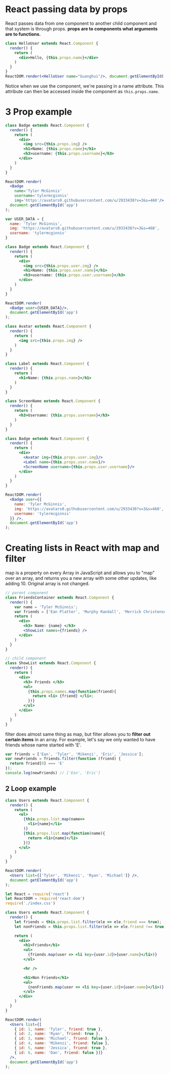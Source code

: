 # React passing data by props

React passes data from one component to another child component and that system is through props. **props are to components what arguments are to functions.**

```jsx
class HelloUser extends React.Component {
  render() {
    return (
      <div>Hello, {this.props.name}</div>
    )
  }
}
ReactDOM.render(<HelloUser name="Guanghui"/>, document.getElementById('app'));
```

Notice when we use the component, we're passing in a name attribute. This attribute can then be accessed inside the component as `this.props.name`.

# 3 Prop example

```jsx
class Badge extends React.Component {
  render() {
    return (
      <div>
        <img src={this.props.img} />
        <h1>Name: {this.props.name}</h1>
        <h3>username: {this.props.username}</h3>
      </div>
    )
  }
}

ReactDOM.render(
  <Badge 
    name='Tyler McGinnis'
    username='tylermcginnis'
    img='https://avatars0.githubusercontent.com/u/2933430?v=3&s=460'/>,
  document.getElementById('app')
);
```

```jsx
var USER_DATA = {
  name: 'Tyler McGinnis',
  img: 'https://avatars0.githubusercontent.com/u/2933430?v=3&s=460',
  username: 'tylermcginnis'
}

class Badge extends React.Component {
  render() {
    return (
      <div>
        <img src={this.props.user.img} />
        <h1>Name: {this.props.user.name}</h1>
        <h3>username: {this.props.user.username}</h3>
      </div>
    )
  }
}

ReactDOM.render(
  <Badge user={USER_DATA}/>,
  document.getElementById('app')
);
```

```jsx
class Avatar extends React.Component {
  render() {
    return (
      <img src={this.props.img} />
    )
  }
}

class Label extends React.Component {
  render() {
    return (
      <h1>Name: {this.props.name}</h1>
    )
  }
}

class ScreenName extends React.Component {
  render() {
    return (
      <h3>Username: {this.props.username}</h3>
    )
  }
}

class Badge extends React.Component {
  render() {
    return (
      <div>
        <Avatar img={this.props.user.img}/>
        <Label name={this.props.user.name}/>
        <ScreenName username={this.props.user.username}/>
      </div>
    )
  }
}

ReactDOM.render(
  <Badge user={{
    name: 'Tyler McGinnis',
    img: 'https://avatars0.githubusercontent.com/u/2933430?v=3&s=460',
    username: 'tylermcginnis'
  }} />,
  document.getElementById('app')
);
```

# Creating lists in React with map and filter

map is a property on every Array in JavaScript and allows you to "map" over an array, and returns you a new array with some other updates, like adding 10. Original array is not changed.

```jsx
// parent component
class FriendsContainer extends React.Component {
  render() {
    var name = 'Tyler McGinnis';
    var friends = ['Ean Platter', 'Murphy Randall', 'Merrick Christensen'];
    return (
      <div>
        <h3> Name: {name} </h3>
        <ShowList names={friends} />
      </div>
    )
  }
}
```

```jsx
// child component
class ShowList extends React.Component {
  render() {
    return (
      <div>
        <h3> Friends </h3>
        <ul>
          {this.props.names.map(function(friend){
            return <li> {friend} </li>;
          })}
        </ul>
      </div>
    )
  }
}
```

filter does almost same thing as map, but filter allows you to **filter out certain items** in an array. For example, let's say we only wanted to have friends whose name started with 'E'. 

```javascript
var friends = ['Ean', 'Tyler', 'Mikenzi', 'Eric', 'Jessica'];
var newFriends = friends.filter(function (friend) {
  return friend[0] === 'E'
});
console.log(newFriends) // ['Ean', 'Eric']
```

## 2 Loop example

```jsx
class Users extends React.Component {
  render() {
    return (
      <ul>
        {this.props.list.map(name=>
          <li>{name}</li>
        )}
        {this.props.list.map(function(name){
          return <li>{name}</li>
        })}
      </ul>
    )
  }
}

ReactDOM.render(
  <Users list={['Tyler', 'Mikenzi', 'Ryan', 'Michael']} />,
  document.getElementById('app')
);
```

```jsx
let React = require('react')
let ReactDOM = require('react-dom')
require('./index.css')

class Users extends React.Component {
  render() {
    let friends = this.props.list.filter(ele => ele.friend === true);
    let nonFriends = this.props.list.filter(ele => ele.friend !== true);

    return (
      <div>
        <h1>Friends</h1>
        <ul>
          {friends.map(user => <li key={user.id}>{user.name}</li>)}
        </ul>

        <hr />

        <h1>Non Friends</h1>
        <ul>
          {nonFriends.map(user => <li key={user.id}>{user.name}</li>)}
        </ul>
      </div>
    )
  }
}

ReactDOM.render(
  <Users list={[
    { id: 1, name: 'Tyler', friend: true },
    { id: 2, name: 'Ryan', friend: true },
    { id: 3, name: 'Michael', friend: false },
    { id: 4, name: 'Mikenzi', friend: false },
    { id: 5, name: 'Jessica', friend: true },
    { id: 6, name: 'Dan', friend: false }]}
  />,
  document.getElementById('app')
);
```